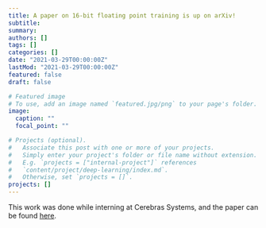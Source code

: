 ```yaml
---
title: A paper on 16-bit floating point training is up on arXiv!
subtitle:
summary: 
authors: []
tags: []
categories: []
date: "2021-03-29T00:00:00Z"
lastMod: "2021-03-29T00:00:00Z"
featured: false
draft: false

# Featured image
# To use, add an image named `featured.jpg/png` to your page's folder. 
image:
  caption: ""
  focal_point: ""

# Projects (optional).
#   Associate this post with one or more of your projects.
#   Simply enter your project's folder or file name without extension.
#   E.g. `projects = ["internal-project"]` references 
#   `content/project/deep-learning/index.md`.
#   Otherwise, set `projects = []`.
projects: []
---
```


This work was done while interning at Cerebras Systems, and the paper can be found [here](https://arxiv.org/abs/2103.15940).